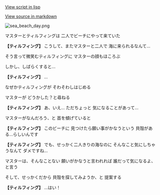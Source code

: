 [View script in lisp](../scripts/210141101.txt)

[View source in markdown](210141101.md)

![sea_beach_day.png](../images/backgrounds/sea_beach_day.png)

マスターとティルフィングは
二人でビーチにやって来ていた

**【ティルフィング】**
こうして、またマスターと二人で
海に来られるなんて…

そう言って微笑むティルフィングに
マスターの顔もほころぶ

しかし、しばらくすると…

**【ティルフィング】**
…

なぜかティルフィングが
そわそわしはじめる

マスターが
どうかした？と尋ねる

**【ティルフィング】**
あ、いえ…
ただちょっと
気になることがあって…

マスターがなんだろう、と
首を傾げていると

**【ティルフィング】**
このビーチに
見つけたら願い事がかなうという
貝殻がある…らしいんです

**【ティルフィング】**
でも、せっかく二人きりの海なのに
そんなこと気にしちゃうなんて
ダメですね…

マスターは、そんなことない
願いがかなうと言われれば
誰だって気になるよ、と言う

そして、せっかくだから
貝殻を探してみようか、と
提案する

**【ティルフィング】**
…はい！
